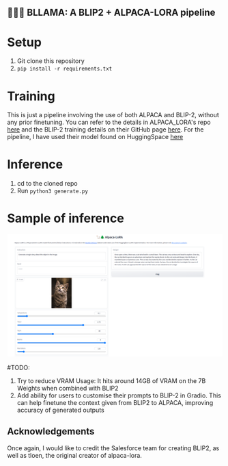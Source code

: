 ## 🦙🌲🤏 BLLAMA: A BLIP2 + ALPACA-LORA pipeline

# Setup
1. Git clone this repository
2. ```pip install -r requirements.txt```

# Training
 This is just a pipeline involving the use of both ALPACA and BLIP-2, without any prior finetuning. You can refer to the details in ALPACA_LORA's repo [here](https://github.com/tloen/alpaca-lora) and the BLIP-2 training details on their GitHub page [here](https://github.com/salesforce/LAVIS/tree/main/projects/blip2). For the pipeline, I have used their model found on HuggingSpace [here](https://huggingface.co/spaces/Salesforce/BLIP2)

# Inference
1. cd to the cloned repo
2. Run ```python3 generate.py```

# Sample of inference
![My Image](Results.png)


#TODO:
1. Try to reduce VRAM Usage: It hits around 14GB of VRAM on the 7B Weights when combined with BLIP2
2. Add ability for users to customise their prompts to BLIP-2 in Gradio. This can help finetune the context given from BLIP2 to ALPACA, improving accuracy of generated outputs


## Acknowledgements
Once again, I would like to credit the Salesforce team for creating BLIP2, as well as tloen, the original creator of alpaca-lora.
